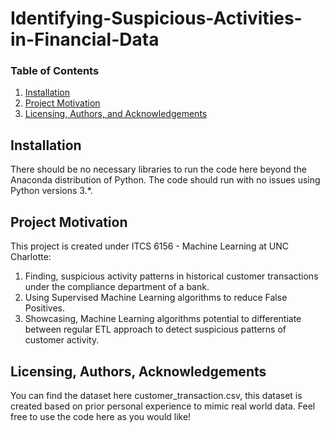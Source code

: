 # Identifying-Suspicious-Activities-in-Financial-Data


 
### Table of Contents

1. [Installation](#installation)
2. [Project Motivation](#motivation)
3. [Licensing, Authors, and Acknowledgements](#licensing) 
<!--3. [File Descriptions](#files)
4. [Results](#results) -->


## Installation <a name="installation"></a>

There should be no necessary libraries to run the code here beyond the Anaconda distribution of Python.  The code should run with no issues using Python versions 3.*.

## Project Motivation<a name="motivation"></a>

This project is created under ITCS 6156 - Machine Learning at UNC Charlotte:

1. Finding, suspicious activity patterns in historical customer transactions under the compliance department of a bank. 
2. Using Supervised Machine Learning algorithms to reduce False Positives. 
3. Showcasing, Machine Learning algorithms potential to differentiate between regular ETL approach to detect suspicious patterns of customer activity. 


## Licensing, Authors, Acknowledgements<a name="licensing"></a>

You can find the dataset here customer_transaction.csv, this dataset is created based on prior personal experience to mimic real world data. Feel free to use the code here as you would like! 

